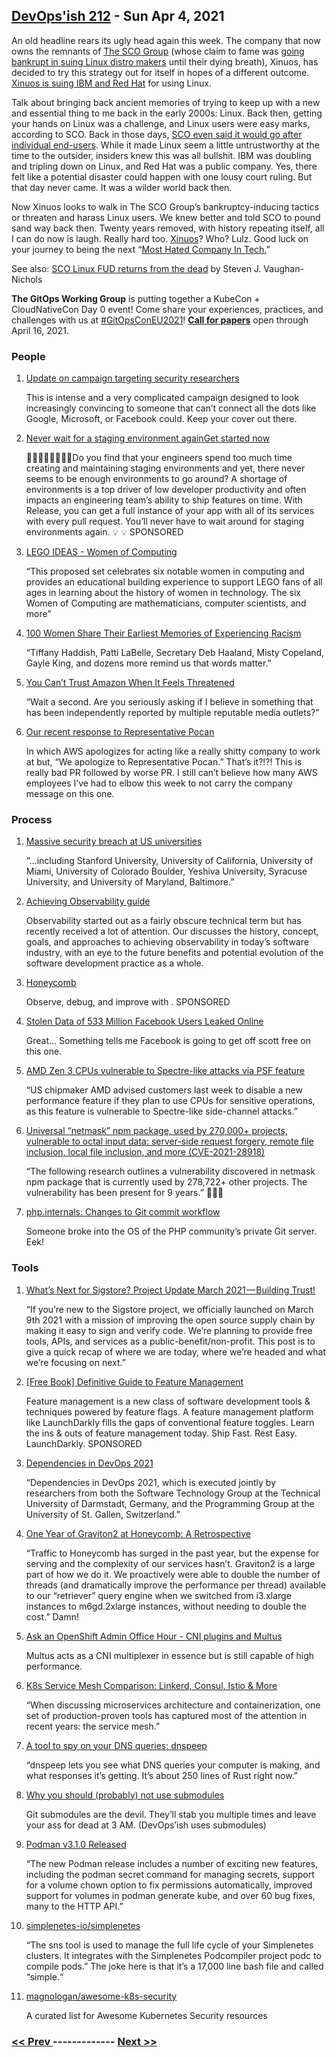 ## [DevOps'ish 212](https://devopsish.com/212) - Sun Apr 4, 2021

An old headline rears its ugly head again this week. The company that now owns the remnants of <a href="https://en.wikipedia.org/wiki/SCO_Group?utm_source=newsletter&amp;utm_medium=email&amp;utm_campaign=devopsish">The SCO Group</a> (whose claim to fame was <a href="https://en.wikipedia.org/wiki/Timeline_of_SCO%E2%80%93Linux_disputes?utm_source=newsletter&amp;utm_medium=email&amp;utm_campaign=devopsish">going bankrupt in suing Linux distro makers</a> until their dying breath), Xinuos, has decided to try this strategy out for itself in hopes of a different outcome. <a href="https://www.xinuos.com/xinuos-sues-ibm-and-red-hat/?utm_source=newsletter&amp;utm_medium=email&amp;utm_campaign=devopsish">Xinuos is suing IBM and Red Hat</a> for using Linux.

Talk about bringing back ancient memories of trying to keep up with a new and essential thing to me back in the early 2000s: Linux. Back then, getting your hands on Linux was a challenge, and Linux users were easy marks, according to SCO. Back in those days, <a href="https://www.infoworld.com/article/2666717/sco-to-sue-linux-user.html?utm_source=newsletter&amp;utm_medium=email&amp;utm_campaign=devopsish">SCO even said it would go after individual end-users</a>. While it made Linux seem a little untrustworthy at the time to the outsider, insiders knew this was all bullshit. IBM was doubling and tripling down on Linux, and Red Hat was a public company. Yes, there felt like a potential disaster could happen with one lousy court ruling. But that day never came. It was a wilder world back then.

Now Xinuos looks to walk in The SCO Group’s bankruptcy-inducing tactics or threaten and harass Linux users. We knew better and told SCO to pound sand way back then. Twenty years removed, with history repeating itself, all I can do now is laugh. Really hard too. <a href="https://en.wikipedia.org/wiki/Xinuos?utm_source=newsletter&amp;utm_medium=email&amp;utm_campaign=devopsish">Xinuos</a>? Who? Lulz. Good luck on your journey to being the next “<a href="https://lwn.net/Articles/67886/?utm_source=newsletter&amp;utm_medium=email&amp;utm_campaign=devopsish">Most Hated Company In Tech.</a>”

See also: <a href="https://www.zdnet.com/article/sco-linux-fud-returns-from-the-dead/">SCO Linux FUD returns from the dead</a> by Steven J. Vaughan-Nichols

<strong>The GitOps Working Group</strong> is putting together a KubeCon + CloudNativeCon Day 0 event! Come share your experiences, practices, and challenges with us at <a href="https://twitter.com/search?q=%23GitOpsConEU2021&amp;src=devopsish">#GitOpsConEU2021</a>! <a href="https://docs.google.com/forms/d/e/1FAIpQLSeNahDbiEolx6WZmtxx4L65qmq7pZTX86nQAltq2uC12tCQYg/viewform"><strong>Call for papers</strong></a> open through April 16, 2021.

### People

1. [Update on campaign targeting security researchers](https://blog.google/threat-analysis-group/update-campaign-targeting-security-researchers/)

    This is intense and a very complicated campaign designed to look increasingly convincing to someone that can’t connect all the dots like Google, Microsoft, or Facebook could. Keep your cover out there.
1. [Never wait for a staging environment againGet started now](https://releaseapp.io/?utm_source=devopsish&utm_medium=email&utm_content=title&utm_campaign=20210228)

    👩‍💻🧑‍💻👨‍💻👩‍💻Do you find that your engineers spend too much time creating and maintaining staging environments and yet, there never seems to be enough environments to go around? A shortage of environments is a top driver of low developer productivity and often impacts an engineering team’s ability to ship features on time. With Release, you can get a full instance of your app with all of its services with every pull request. You’ll never have to wait around for staging environments again. 💡  💡 SPONSORED
1. [LEGO IDEAS - Women of Computing](https://ideas.lego.com/projects/3bf5b46c-6c87-4a2d-a2e1-d31ed0e2739e)

    “This proposed set celebrates six notable women in computing and provides an educational building experience to support LEGO fans of all ages in learning about the history of women in technology. The six Women of Computing are mathematicians, computer scientists, and more”
1. [100 Women Share Their Earliest Memories of Experiencing Racism](https://www.oprahdaily.com/life/a35844692/100-women-of-color-first-encounter-with-racism/)

    “Tiffany Haddish, Patti LaBelle, Secretary Deb Haaland, Misty Copeland, Gayle King, and dozens more remind us that words matter.”
1. [You Can’t Trust Amazon When It Feels Threatened](https://www.lastweekinaws.com/blog/you-cant-trust-amazon-when-it-feels-threatened/)

    “Wait a second. Are you seriously asking if I believe in something that has been independently reported by multiple reputable media outlets?”
1. [Our recent response to Representative Pocan](https://www.aboutamazon.com/news/policy-news-views/our-recent-response-to-representative-pocan)

    In which AWS apologizes for acting like a really shitty company to work at but, “We apologize to Representative Pocan.” That’s it?!?! This is really bad PR followed by worse PR. I still can’t believe how many AWS employees I’ve had to elbow this week to not carry the company message on this one.
### Process

1. [Massive security breach at US universities](https://dorper.me/articles/unileak.aspx)

    ”…including Stanford University, University of California, University of Miami, University of Colorado Boulder, Yeshiva University, Syracuse University, and University of Maryland, Baltimore.”
1. [Achieving Observability guide](https://www.honeycomb.io/guide-achieving-observability-devopsish/?&utm_source=devopsish&utm_medium=newsletter&utm_campaign=ad&utm_keyword=&utm_content=guide-achieving-observability-devopsish&utm_adgroup)

    Observability started out as a fairly obscure technical term but has recently received a lot of attention. Our  discusses the history, concept, goals, and approaches to achieving observability in today’s software industry, with an eye to the future benefits and potential evolution of the software development practice as a whole.
1. [Honeycomb](https://ui.honeycomb.io/signup/?&utm_source=devopsish&utm_medium=newsletter&utm_campaign=ad&utm_content=product-signup)

    Observe, debug, and improve with . SPONSORED
1. [Stolen Data of 533 Million Facebook Users Leaked Online](https://www.businessinsider.com/stolen-data-of-533-million-facebook-users-leaked-online-2021-4)

    Great… Something tells me Facebook is going to get off scott free on this one.
1. [AMD Zen 3 CPUs vulnerable to Spectre-like attacks via PSF feature](https://therecord.media/amd-zen-3-cpus-vulnerable-to-spectre-like-attacks-via-psf-feature/)

    “US chipmaker AMD advised customers last week to disable a new performance feature if they plan to use CPUs for sensitive operations, as this feature is vulnerable to Spectre-like side-channel attacks.”
1. [Universal “netmask” npm package, used by 270,000+ projects, vulnerable to octal input data: server-side request forgery, remote file inclusion, local file inclusion, and more (CVE-2021-28918)](https://sick.codes/universal-netmask-npm-package-used-by-270000-projects-vulnerable-to-octal-input-data-server-side-request-forgery-remote-file-inclusion-local-file-inclusion-and-more-cve-2021-28918/)

    “The following research outlines a vulnerability discovered in netmask npm package that is currently used by 278,722+ other projects. The vulnerability has been present for 9 years.” 🤯🤯🤯
1. [php.internals: Changes to Git commit workflow](https://news-web.php.net/php.internals/113838)

    Someone broke into the OS of the PHP community’s private Git server. Eek!
### Tools

1. [What’s Next for Sigstore? Project Update March 2021 — Building Trust!](https://blog.sigstore.dev/whats-next-for-sigstore-1969e7321f75)

    “If you’re new to the Sigstore project, we officially launched on March 9th 2021 with a mission of improving the open source supply chain by making it easy to sign and verify code. We’re planning to provide free tools, APIs, and services as a public-benefit/non-profit. This post is to give a quick recap of where we are today, where we’re headed and what we’re focusing on next.”
1. [[Free Book] Definitive Guide to Feature Management](https://launchdarkly.com/the-definitive-guide-to-feature-management/?utm_source=devopsish&utm_medium=news_pod&utm_campaign=21q1-newsletter)

    Feature management is a new class of software development tools & techniques powered by feature flags. A feature management platform like LaunchDarkly fills the gaps of conventional feature toggles. Learn the ins & outs of feature management today.
Ship Fast. Rest Easy. LaunchDarkly. SPONSORED
1. [Dependencies in DevOps 2021](https://docs.google.com/forms/d/e/1FAIpQLSfYtH3zKuSK1PzBixP8XX4oMdsfjtx3kC_uYieaAbP97RNKaw/viewform)

    “Dependencies in DevOps 2021, which is executed jointly by researchers from both the Software Technology Group at the Technical University of Darmstadt, Germany, and the Programming Group at the University of St. Gallen, Switzerland.”
1. [One Year of Graviton2 at Honeycomb: A Retrospective](https://www.honeycomb.io/blog/graviton2-one-year-retrospective?utm_source=newsletter&utm_medium=email&utm_campaign=devopsish)

    “Traffic to Honeycomb has surged in the past year, but the expense for serving and the complexity of our services hasn’t. Graviton2 is a large part of how we do it. We proactively were able to double the number of threads (and dramatically improve the performance per thread) available to our “retriever” query engine when we switched from i3.xlarge instances to m6gd.2xlarge instances, without needing to double the cost.” Damn!
1. [Ask an OpenShift Admin Office Hour - CNI plugins and Multus](https://www.openshift.com/blog/ask-an-openshift-admin-office-hour-cni-plugins-and-multus)

    Multus acts as a CNI multiplexer in essence but is still capable of high performance.
1. [K8s Service Mesh Comparison: Linkerd, Consul, Istio & More](https://www.toptal.com/kubernetes/service-mesh-comparison)

    “When discussing microservices architecture and containerization, one set of production-proven tools has captured most of the attention in recent years: the service mesh.”
1. [A tool to spy on your DNS queries: dnspeep](https://jvns.ca/blog/2021/03/31/dnspeep-tool/)

    “dnspeep lets you see what DNS queries your computer is making, and what responses it’s getting. It’s about 250 lines of Rust right now.”
1. [Why you should (probably) not use submodules](https://abildskov.io/2021/03/28/why-i-hate-submodules/)

    Git submodules are the devil. They’ll stab you multiple times and leave your ass for dead at 3 AM. (DevOps’ish uses submodules)
1. [Podman v3.1.0 Released](https://podman.io/releases/2021/04/02/podman-release-v3.1.0.html)

    “The new Podman release includes a number of exciting new features, including the podman secret command for managing secrets, support for a volume chown option to fix permissions automatically, improved support for volumes in podman generate kube, and over 60 bug fixes, many to the HTTP API.”
1. [simplenetes-io/simplenetes](https://github.com/simplenetes-io/simplenetes)

    “The sns tool is used to manage the full life cycle of your Simplenetes clusters. It integrates with the Simplenetes Podcompiler project podc to compile pods.” The joke here is that it’s a 17,000 line bash file and called “simple.“​
1. [magnologan/awesome-k8s-security](https://github.com/magnologan/awesome-k8s-security)

    A curated list for Awesome Kubernetes Security resources

### [ << Prev ](devopsweekly-211.md) ------------- [ Next >> ](devopsweekly-213.md)